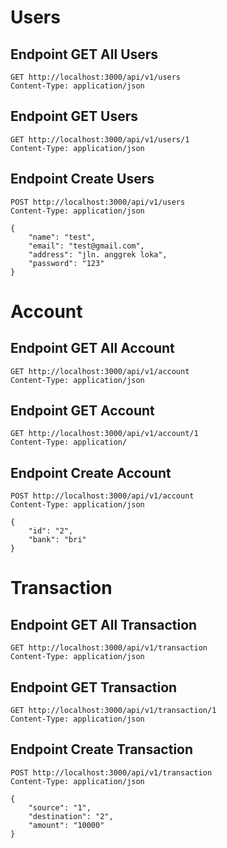 # Users
## Endpoint GET All Users
```http
GET http://localhost:3000/api/v1/users
Content-Type: application/json
```

## Endpoint GET Users
```http
GET http://localhost:3000/api/v1/users/1
Content-Type: application/json
```

## Endpoint Create Users
```http
POST http://localhost:3000/api/v1/users
Content-Type: application/json

{
    "name": "test",
    "email": "test@gmail.com",
    "address": "jln. anggrek loka",
    "password": "123"
}
```

# Account
## Endpoint GET All Account
```http
GET http://localhost:3000/api/v1/account
Content-Type: application/json
```

## Endpoint GET Account
```http
GET http://localhost:3000/api/v1/account/1
Content-Type: application/
```

## Endpoint Create Account
```http
POST http://localhost:3000/api/v1/account
Content-Type: application/json

{
    "id": "2",
    "bank": "bri"
}
```

# Transaction
## Endpoint GET All Transaction
```http
GET http://localhost:3000/api/v1/transaction
Content-Type: application/json
```

## Endpoint GET Transaction
```http
GET http://localhost:3000/api/v1/transaction/1
Content-Type: application/json
```

## Endpoint Create Transaction
```http
POST http://localhost:3000/api/v1/transaction
Content-Type: application/json

{
    "source": "1",
    "destination": "2",
    "amount": "10000"
}
```
